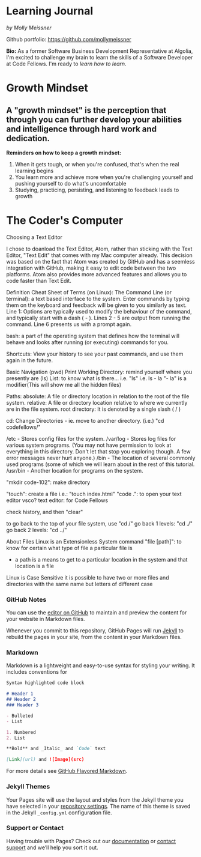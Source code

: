 # Learning Journal
_by Molly Meissner_

Github portfolio: https://github.com/mollymeissner

**Bio:** As a former Software Business Development Representative at Algolia, I'm excited to challenge my brain to learn the skills of a Software Developer at Code Fellows. I'm ready to _learn how to learn_.

# Growth Mindset

## A "growth mindset" is the perception that through you can further develop your abilities and intelligence through hard work and dedication.

**Reminders on how to keep a growth mindset:**
1. When it gets tough, or when you're confused, that's when the real learning begins
1. You learn more and achieve more when you're challenging yourself and pushing yourself to do what's uncomfortable
1. Studying, practicing, persisting, and listening to feedback leads to growth

# The Coder's Computer

Choosing a Text Editor

I chose to doanload the Text Editor, Atom, rather than sticking with the Text Editor, "Text Edit" that comes with my Mac computer already. This decision was based on the fact that Atom was created by GitHub and has a seemless integration with GitHub, making it easy to edit code between the two platforms. Atom also provides more advanced features and allows you to code faster than Text Edit.

Definition Cheat Sheet of Terms (on Linux):
The Command Line (or terminal): a text based interface to the system. Enter commands by typing them on the keyboard and feedback will be given to you similarly as text.
  Line 1: Options are typically used to modify the behaviour of the command, and typically start with a dash ( - ).
  Lines 2 - 5 are output from running the command.
  Line 6 presents us with a prompt again.
  
  bash: a part of the operating system that defines how the terminal will behave and looks after running (or executing) commands for you.
  
  Shortcuts: View your history to see your past commands, and use them again in the future.
  
Basic Navigation
(pwd) Print Working Directory: remind yourself where you presently are
(ls) List: to know what is there... i.e. "ls"
i.e. ls - la
"- la" is a modifier(This will show me all the hidden files)

Paths:
absolute: A file or directory location in relation to the root of the file system.
relative: A file or directory location relative to where we currently are in the file system.
root directory: It is denoted by a single slash ( / )

cd: Change Directories - ie. move to another directory.
(i.e.) "cd codefellows/"

/etc - Stores config files for the system.
/var/log - Stores log files for various system programs. (You may not have permission to look at everything in this directory. Don't let that stop you exploring though. A few error messages never hurt anyone.)
/bin - The location of several commonly used programs (some of which we will learn about in the rest of this tutorial.
/usr/bin - Another location for programs on the system.

"mkdir code-102": make directory

"touch": create a file
i.e.: "touch index.html"
"code .": to open your text editor
vsco? text editor: for Code Fellows

check history, and then "clear"

to go back to the top of your file system, use "cd /"
go back 1 levels: "cd ./"
go back 2 levels: "cd ../"

About Files
Linux is an Extensionless System
command "file [path]": to know for certain what type of file a particular file is
- a path is a means to get to a particular location in the system and that location is a file

Linux is Case Sensitive
it is possible to have two or more files and directories with the same name but letters of different case

### GitHub Notes

You can use the [editor on GitHub](https://github.com/mollymeissner/learning-journal/edit/master/README.md) to maintain and preview the content for your website in Markdown files.

Whenever you commit to this repository, GitHub Pages will run [Jekyll](https://jekyllrb.com/) to rebuild the pages in your site, from the content in your Markdown files.

### Markdown

Markdown is a lightweight and easy-to-use syntax for styling your writing. It includes conventions for

```markdown
Syntax highlighted code block

# Header 1
## Header 2
### Header 3

- Bulleted
- List

1. Numbered
2. List

**Bold** and _Italic_ and `Code` text

[Link](url) and ![Image](src)
```

For more details see [GitHub Flavored Markdown](https://guides.github.com/features/mastering-markdown/).

### Jekyll Themes

Your Pages site will use the layout and styles from the Jekyll theme you have selected in your [repository settings](https://github.com/mollymeissner/learning-journal/settings). The name of this theme is saved in the Jekyll `_config.yml` configuration file.

### Support or Contact

Having trouble with Pages? Check out our [documentation](https://help.github.com/categories/github-pages-basics/) or [contact support](https://github.com/contact) and we’ll help you sort it out.
